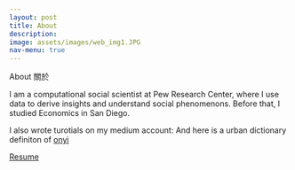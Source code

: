 ```yaml
---
layout: post
title: About
description: 
image: assets/images/web_img1.JPG
nav-menu: true
---
```


About 關於 

I am a computational social scientist at Pew Research Center, where I use data to derive insights and understand social phenomenons.  Before that, I studied Economics in San Diego.

I also wrote turotials on my medium account: <a href = "https://medium.com/@onyilam"> </a>
And here is a urban dictionary definiton of <a href = "https://www.urbandictionary.com/define.php?term=onyi"> onyi </a>



<a href="https://onyilam.github.io/resume.pdf" class="button">Resume</a>
